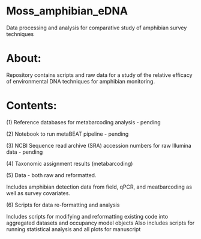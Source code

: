 # Moss_amphibian_eDNA
Data processing and analysis for comparative study of amphibian survey techniques

# About:
Repository contains scripts and raw data for a study of the relative efficacy of environmental DNA techniques for amphibian monitoring.

# Contents:
(1) Reference databases for metabarcoding analysis - pending

(2) Notebook to run metaBEAT pipeline - pending

(3) NCBI Sequence read archive (SRA) accession numbers for raw Illumina data - pending

(4) Taxonomic assignment results (metabarcoding)  

(5) Data - both raw and reformatted. 
 
 Includes amphibian detection data from field, qPCR, and meatbarcoding as well as survey covariates.

(6) Scripts for data re-formatting and analysis
 
 Includes scripts for modifying and reformatting existing code into aggregated datasets and occupancy model objects
 Also includes scripts for running statistical analysis and all plots for manuscript




